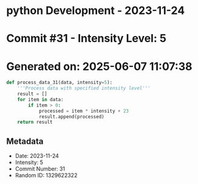 ﻿# python Development - 2023-11-24
# Commit #31 - Intensity Level: 5
# Generated on: 2025-06-07 11:07:38
```python
def process_data_31(data, intensity=5):
    '''Process data with specified intensity level'''
    result = []
    for item in data:
        if item > 0:
            processed = item * intensity + 23
            result.append(processed)
    return result
```
## Metadata
- Date: 2023-11-24
- Intensity: 5
- Commit Number: 31
- Random ID: 1329622322
